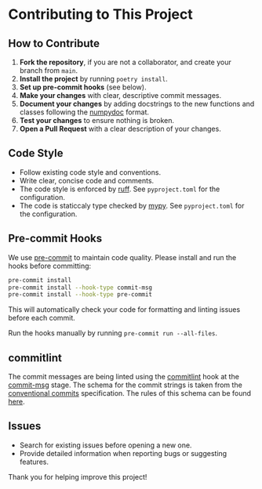 # Contributing to This Project

## How to Contribute

1. **Fork the repository**, if you are not a collaborator, and create your branch from `main`.
2. **Install the project**  by running `poetry install`.
3. **Set up pre-commit hooks** (see below).
4. **Make your changes** with clear, descriptive commit messages.
5. **Document your changes** by adding docstrings to the new functions and classes
following the [numpydoc](https://numpydoc.readthedocs.io/en/latest/format.html) format.
5. **Test your changes** to ensure nothing is broken.
6. **Open a Pull Request** with a clear description of your changes.

## Code Style
- Follow existing code style and conventions.
- Write clear, concise code and comments.
- The code style is enforced by [ruff](https://github.com/astral-sh/ruff).
See `pyproject.toml` for the configuration.
- The code is staticcaly type checked by [mypy](https://mypy.readthedocs.io/en/stable/).
See `pyproject.toml` for the configuration.

## Pre-commit Hooks
We use [pre-commit](https://pre-commit.com/) to maintain code quality.
Please install and run the hooks before committing:

```bash
pre-commit install
pre-commit install --hook-type commit-msg
pre-commit install --hook-type pre-commit
```

This will automatically check your code for formatting and linting issues before each commit.

Run the hooks manually by running `pre-commit run --all-files`.


## commitlint

The commit messages are being linted using the [commitlint](https://commitlint.js.org/) hook
at the [commit-msg](https://pre-commit.com/#commit-msg) stage.
The schema for the commit strings is taken from the
[conventional commits](https://www.conventionalcommits.org) specification.
The rules of this schema can be found
[here](https://github.com/conventional-changelog/commitlint/tree/master/%40commitlint/config-conventional).


## Issues
- Search for existing issues before opening a new one.
- Provide detailed information when reporting bugs or suggesting features.

Thank you for helping improve this project!
